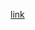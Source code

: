 [link](https://www.figma.com/file/MvXexagOM20173tF4CuDH0/%D0%A2%D0%97-%D0%9F%D0%9E%D0%94%D0%95%D0%9B%D0%98?type=design&node-id=0%3A1&mode=design&t=2qocEONi0pqHe4AG-1)
